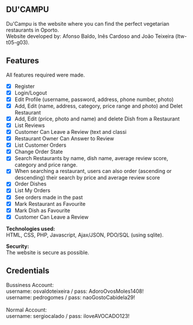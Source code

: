 ## DU'CAMPU
Du'Campu is the website where you can find the perfect vegetarian restaurants in Oporto.<br>
Website developed by: Afonso Baldo, Inês Cardoso and João Teixeira (ltw-t05-g03).

## Features
All features required were made.

- [x] Register
- [x] Login/Logout
- [x] Edit Profile (username, password, address, phone number, photo)
- [x] Add, Edit (name, address, category, price range and photo) and Delet Restaurant
- [x] Add, Edit (price, photo and name) and delete Dish from a Restaurant
- [x] List Reviews
- [x] Customer Can Leave a Review (text and classi
- [x] Restaurant Owner Can Answer to Review
- [x] List Customer Orders
- [x] Change Order State
- [x] Search Restaurants by name, dish name, average review score, category and price range. 
- [x] When searching a restaurant, users can also order (ascending or descending) their search by price and average review score
- [x] Order Dishes
- [x] List My Orders
- [x] See orders made in the past 
- [x] Mark Restaurant as Favourite
- [x] Mark Dish as Favourite
- [x] Customer Can Leave a Review

**Technologies used:** <br>
HTML, CSS, PHP, Javascript, Ajax/JSON, PDO/SQL (using sqlite).

**Security:** <br>
The website is secure as possible.

## Credentials

Bussiness Account:<br>
username: osvaldoteixeira / pass: AdoroOvosMoles1408! <br>
username: pedrogomes / pass: naoGostoCabidela29!
<br><br>
Normal Account:<br>
username: sergiocalado / pass: iloveAVOCADO123!

